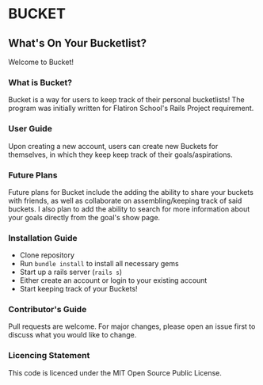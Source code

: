 # BUCKET

## What's On Your Bucketlist?

Welcome to Bucket!

### What is Bucket?
Bucket is a way for users to keep track of their personal bucketlists! The program was initially written for Flatiron School's Rails Project requirement.

### User Guide
Upon creating a new account, users can create new Buckets for themselves, in which they keep keep track of their goals/aspirations.

### Future Plans
Future plans for Bucket include the adding the ability to share your buckets with friends, as well as collaborate on assembling/keeping track of said buckets. I also plan to add the ability to search for more information about your goals directly from the goal's show page.

### Installation Guide
- Clone repository
- Run `bundle install` to install all necessary gems
- Start up a rails server (`rails s`)
- Either create an account or login to your existing account
- Start keeping track of your Buckets!

### Contributor's Guide
Pull requests are welcome. For major changes, please open an issue first to discuss what you would like to change.

### Licencing Statement
This code is licenced under the MIT Open Source Public License.
